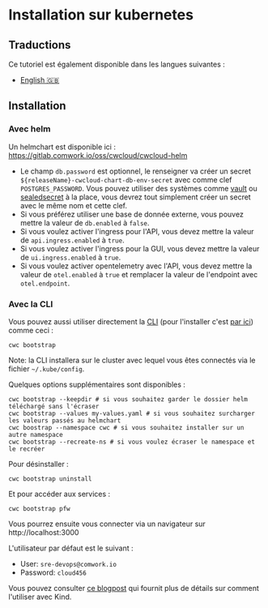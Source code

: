 # Installation sur kubernetes

## Traductions

Ce tutoriel est également disponible dans les langues suivantes :

* [English 🇬🇧](../../../../../tutorials/selfhosted/installation/kubernetes.md)

## Installation

### Avec helm

Un helmchart est disponible ici : https://gitlab.comwork.io/oss/cwcloud/cwcloud-helm

* Le champ `db.password` est optionnel, le renseigner va créer un secret `${releaseName}-cwcloud-chart-db-env-secret` avec comme clef `POSTGRES_PASSWORD`. Vous pouvez utiliser des systèmes comme [vault](https://www.vaultproject.io) ou [sealedsecret](https://github.com/bitnami-labs/sealed-secrets) à la place, vous devrez tout simplement créer un secret avec le même nom et cette clef.
* Si vous préférez utiliser une base de donnée externe, vous pouvez mettre la valeur de `db.enabled` à `false`.
* Si vous voulez activer l'ingress pour l'API, vous devez mettre la valeur de `api.ingress.enabled` à `true`.
* Si vous voulez activer l'ingress pour la GUI, vous devez mettre la valeur de `ui.ingress.enabled` à `true`.
* Si vous voulez activer opentelemetry avec l'API, vous devez mettre la valeur de `otel.enabled` à `true` et remplacer la valeur de l'endpoint avec `otel.endpoint`.

### Avec la CLI

Vous pouvez aussi utiliser directement la [CLI](../../cli/README.md) (pour l'installer c'est [par ici](../../cli/install.md)) comme ceci :

```shell
cwc bootstrap
```

Note: la CLI installera sur le cluster avec lequel vous êtes connectés via le fichier `~/.kube/config`.

Quelques options supplémentaires sont disponibles :

```shell
cwc bootstrap --keepdir # si vous souhaitez garder le dossier helm téléchargé sans l'écraser
cwc bootstrap --values my-values.yaml # si vous souhaitez surcharger les valeurs passés au helmchart
cwc boostrap --namespace cwc # si vous souhaitez installer sur un autre namespace
cwc bootstrap --recreate-ns # si vous voulez écraser le namespace et le recréer
```

Pour désinstaller :

```shell
cwc bootstrap uninstall
```

Et pour accéder aux services :

```shell
cwc bootstrap pfw
```

Vous pourrez ensuite vous connecter via un navigateur sur http://localhost:3000

L'utilisateur par défaut est le suivant :
* User: `sre-devops@comwork.io`
* Password: `cloud456`

Vous pouvez consulter [ce blogpost](https://www.comwork.io/blog/cwcloud-kubernetes-install) qui fournit plus de détails sur comment l'utiliser avec Kind.
